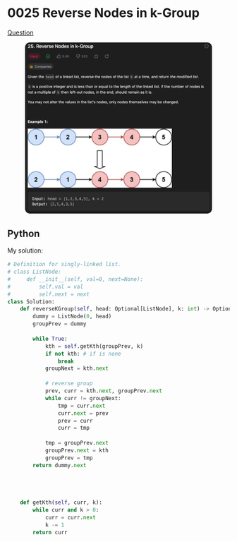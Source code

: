 # 0025 Reverse Nodes in k-Group

[Question](https://leetcode.com/problems/reverse-nodes-in-k-group/description/?envType=study-plan\&id=data-structure-ii)

<figure><img src="../.gitbook/assets/image (1).png" alt=""><figcaption></figcaption></figure>







## Python

My solution:

```python
# Definition for singly-linked list.
# class ListNode:
#     def __init__(self, val=0, next=None):
#         self.val = val
#         self.next = next
class Solution:
    def reverseKGroup(self, head: Optional[ListNode], k: int) -> Optional[ListNode]:
        dummy = ListNode(0, head)
        groupPrev = dummy

        while True:
            kth = self.getKth(groupPrev, k)
            if not kth: # if is none
                break
            groupNext = kth.next

            # reverse group
            prev, curr = kth.next, groupPrev.next
            while curr != groupNext:
                tmp = curr.next
                curr.next = prev
                prev = curr
                curr = tmp
            
            tmp = groupPrev.next
            groupPrev.next = kth
            groupPrev = tmp
        return dummy.next


    

    def getKth(self, curr, k):
        while curr and k > 0:
            curr = curr.next
            k -= 1
        return curr
```
